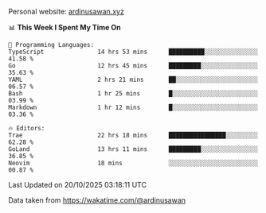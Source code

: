Personal website: [ardinusawan.xyz](https://ardinusawan.xyz)

<!--START_SECTION:waka-->
📊 **This Week I Spent My Time On** 

```text
💬 Programming Languages: 
TypeScript               14 hrs 53 mins      ██████████░░░░░░░░░░░░░░░   41.58 % 
Go                       12 hrs 45 mins      █████████░░░░░░░░░░░░░░░░   35.63 % 
YAML                     2 hrs 21 mins       ██░░░░░░░░░░░░░░░░░░░░░░░   06.57 % 
Bash                     1 hr 25 mins        █░░░░░░░░░░░░░░░░░░░░░░░░   03.99 % 
Markdown                 1 hr 12 mins        █░░░░░░░░░░░░░░░░░░░░░░░░   03.36 % 

🔥 Editors: 
Trae                     22 hrs 18 mins      ████████████████░░░░░░░░░   62.28 % 
GoLand                   13 hrs 11 mins      █████████░░░░░░░░░░░░░░░░   36.85 % 
Neovim                   18 mins             ░░░░░░░░░░░░░░░░░░░░░░░░░   00.87 % 
```


 Last Updated on 20/10/2025 03:18:11 UTC
<!--END_SECTION:waka-->
Data taken from https://wakatime.com/@ardinusawan
